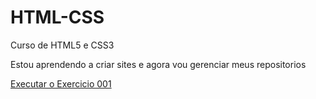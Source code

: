 # HTML-CSS
 Curso de HTML5 e CSS3

 Estou aprendendo a criar sites e agora vou gerenciar meus repositorios

<a href="https://tagvictor.github.io/HTML-CSS/exercicios/ex001/"> Executar o Exercicio 001</a>